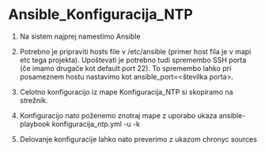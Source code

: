 # Ansible_Konfiguracija_NTP

1. Na sistem najprej namestimo Ansible

2. Potrebno je pripraviti hosts file v /etc/ansible (primer host fila je v mapi etc tega projekta). Upoštevati je potrebno tudi spremembo SSH porta (če imamo drugače kot default port 22). To spremembo lahko pri posameznem hostu nastavimo kot ansible_port=<številka porta>.

3. Celotno konfiguracijo iz mape Konfiguracija_NTP si skopiramo na strežnik.

4. Konfiguracijo nato poženemo znotraj mape z uporabo ukaza ansible-playbook konfiguracija_ntp.yml -u <uporabnisko ime> -k 
  
5. Delovanje konfiguracije lahko nato preverimo z ukazom chronyc sources
